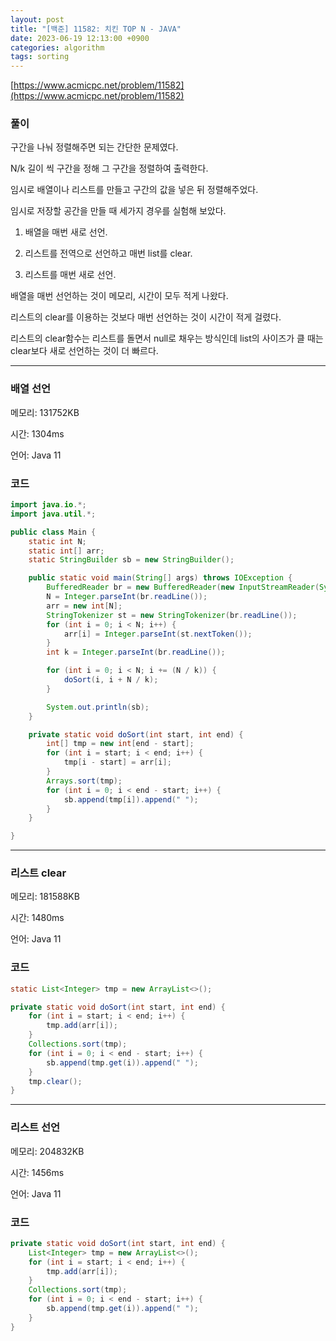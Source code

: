 ```yaml
---
layout: post
title: "[백준] 11582: 치킨 TOP N - JAVA"
date: 2023-06-19 12:13:00 +0900
categories: algorithm
tags: sorting
---
```


[https://www.acmicpc.net/problem/11582](https://www.acmicpc.net/problem/11582)

### 풀이

구간을 나눠 정렬해주면 되는 간단한 문제였다.

N/k 길이 씩 구간을 정해 그 구간을 정렬하여 출력한다.

임시로 배열이나 리스트를 만들고 구간의 값을 넣은 뒤 정렬해주었다.

임시로 저장할 공간을 만들 때 세가지 경우를 실험해 보았다.

1. 배열을 매번 새로 선언.

2. 리스트를 전역으로 선언하고 매번 list를 clear.

3. 리스트를 매번 새로 선언.

배열을 매번 선언하는 것이 메모리, 시간이 모두 적게 나왔다.

리스트의 clear를 이용하는 것보다 매번 선언하는 것이 시간이 적게 걸렸다.

리스트의 clear함수는 리스트를 돌면서 null로 채우는 방식인데 list의 사이즈가 클 때는 clear보다 새로 선언하는 것이 더 빠르다.

---

### 배열 선언

메모리: 131752KB

시간: 1304ms

언어: Java 11

### 코드

```java
import java.io.*;
import java.util.*;

public class Main {
    static int N;
    static int[] arr;
    static StringBuilder sb = new StringBuilder();

    public static void main(String[] args) throws IOException {
        BufferedReader br = new BufferedReader(new InputStreamReader(System.in));
        N = Integer.parseInt(br.readLine());
        arr = new int[N];
        StringTokenizer st = new StringTokenizer(br.readLine());
        for (int i = 0; i < N; i++) {
            arr[i] = Integer.parseInt(st.nextToken());
        }
        int k = Integer.parseInt(br.readLine());

        for (int i = 0; i < N; i += (N / k)) {
            doSort(i, i + N / k);
        }

        System.out.println(sb);
    }

    private static void doSort(int start, int end) {
        int[] tmp = new int[end - start];
        for (int i = start; i < end; i++) {
            tmp[i - start] = arr[i];
        }
        Arrays.sort(tmp);
        for (int i = 0; i < end - start; i++) {
            sb.append(tmp[i]).append(" ");
        }
    }

}
```

---

### 리스트 clear

메모리: 181588KB

시간: 1480ms

언어: Java 11

### 코드

```java
static List<Integer> tmp = new ArrayList<>();

private static void doSort(int start, int end) {
    for (int i = start; i < end; i++) {
        tmp.add(arr[i]);
    }
    Collections.sort(tmp);
    for (int i = 0; i < end - start; i++) {
        sb.append(tmp.get(i)).append(" ");
    }
    tmp.clear();
}
```

---

### 리스트 선언

메모리: 204832KB

시간: 1456ms

언어: Java 11

### 코드

```java
private static void doSort(int start, int end) {
    List<Integer> tmp = new ArrayList<>();
    for (int i = start; i < end; i++) {
        tmp.add(arr[i]);
    }
    Collections.sort(tmp);
    for (int i = 0; i < end - start; i++) {
        sb.append(tmp.get(i)).append(" ");
    }
}
```
